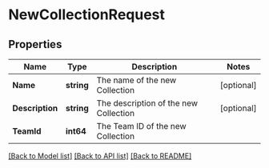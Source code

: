 # NewCollectionRequest

## Properties

Name | Type | Description | Notes
------------ | ------------- | ------------- | -------------
**Name** | **string** | The name of the new Collection | [optional] 
**Description** | **string** | The description of the new Collection | [optional] 
**TeamId** | **int64** | The Team ID of the new Collection | 

[[Back to Model list]](../README.md#documentation-for-models) [[Back to API list]](../README.md#documentation-for-api-endpoints) [[Back to README]](../README.md)


